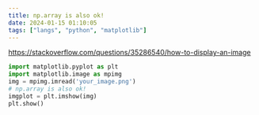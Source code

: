 ```yaml
---
title: np.array is also ok!
date: 2024-01-15 01:10:05
tags: ["langs", "python", "matplotlib"]
---
```

https://stackoverflow.com/questions/35286540/how-to-display-an-image

```py
import matplotlib.pyplot as plt
import matplotlib.image as mpimg
img = mpimg.imread('your_image.png')
# np.array is also ok!
imgplot = plt.imshow(img)
plt.show()
```


